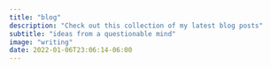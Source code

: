 ```yaml
---
title: "blog"
description: "Check out this collection of my latest blog posts"
subtitle: "ideas from a questionable mind"
image: "writing"
date: 2022-01-06T23:06:14-06:00
---
```

